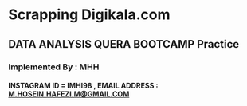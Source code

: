 # Scrapping Digikala.com
## DATA ANALYSIS QUERA BOOTCAMP Practice
### Implemented By : MHH 
#### INSTAGRAM ID = IMHI98 , EMAIL ADDRESS : M.HOSEIN.HAFEZI.M@GMAIL.COM